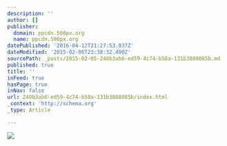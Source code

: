 ```yaml
---
description: ''
author: []
publisher:
  domain: ppcdn.500px.org
  name: ppcdn.500px.org
datePublished: '2016-04-12T21:27:53.837Z'
dateModified: '2015-02-06T23:38:32.490Z'
sourcePath: _posts/2015-02-05-240b3ab6-ed59-4c74-b58a-131b3888085b.md
published: true
title: ''
inFeed: true
hasPage: true
inNav: false
url: 240b3ab6-ed59-4c74-b58a-131b3888085b/index.html
_context: 'http://schema.org'
_type: Article

---
```

![](https://ppcdn.500px.org/7229390/707552224c296b89042e8fddc9bc65c02fcaccf4/2048.jpg)